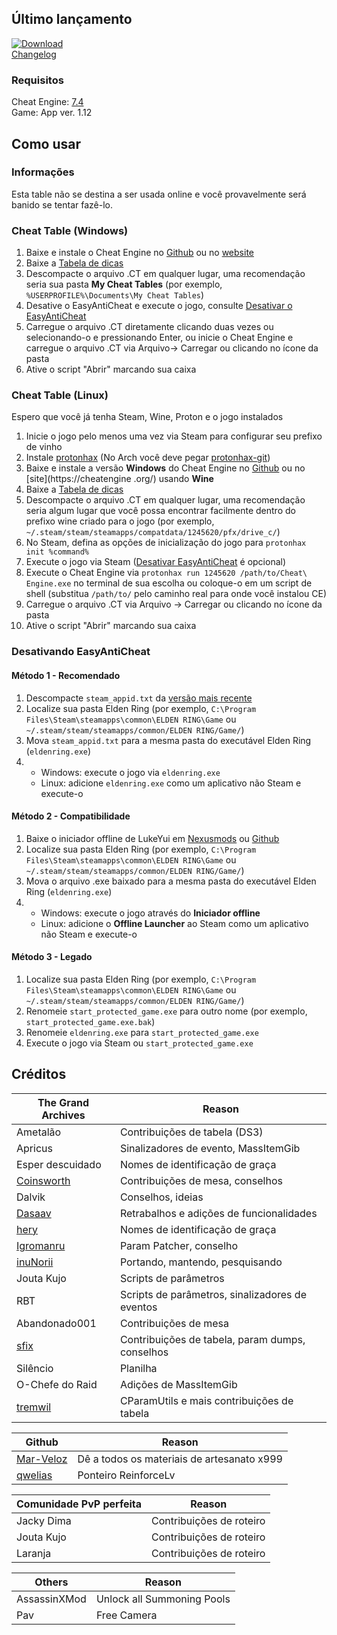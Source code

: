 ## Último lançamento

[![Download](https://img.shields.io/badge/dynamic/json.svg?label=download&url=https://api.github.com/repos/The-Grand-Archives/Elden-Ring-CT-TGA/releases/latest&query=$.assets[0].name&style=for-the-badge)](https://github.com/bielrocca/Elden-Ring-CheatEngine/releases/tag/v1.13.0)  
[Changelog](/CHANGELOG.md)

### Requisitos

Cheat Engine: [7.4](https://github.com/cheat-engine/cheat-engine/releases)  
Game: App ver. 1.12

## Como usar

### Informações

Esta table não se destina a ser usada online e você provavelmente será banido se tentar fazê-lo.

### Cheat Table (Windows)

1. Baixe e instale o Cheat Engine no [Github](https://github.com/cheat-engine/cheat-engine/releases) ou no [website](https://cheatengine.org/)
2. Baixe a [Tabela de dicas](https://github.com/The-Grand-Archives/Elden-Ring-CT-TGA/releases)
3. Descompacte o arquivo .CT em qualquer lugar, uma recomendação seria sua pasta **My Cheat Tables** (por exemplo, `%USERPROFILE%\Documents\My Cheat Tables`)
4. Desative o EasyAntiCheat e execute o jogo, consulte [Desativar o EasyAntiCheat](#disabling-easyantiCheat)
5. Carregue o arquivo .CT diretamente clicando duas vezes ou selecionando-o e pressionando Enter, ou inicie o Cheat Engine e carregue o arquivo .CT via Arquivo-> Carregar ou clicando no ícone da pasta
6. Ative o script "Abrir" marcando sua caixa

### Cheat Table (Linux)

Espero que você já tenha Steam, Wine, Proton e o jogo instalados

1. Inicie o jogo pelo menos uma vez via Steam para configurar seu prefixo de vinho
2. Instale [protonhax](https://github.com/jcnils/protonhax) (No Arch você deve pegar [protonhax-git](https://aur.archlinux.org/packages/protonhax-git))
3. Baixe e instale a versão **Windows** do Cheat Engine no [Github](https://github.com/cheat-engine/cheat-engine/releases) ou no [site](https://cheatengine .org/) usando **Wine**
4. Baixe a [Tabela de dicas](https://github.com/The-Grand-Archives/Elden-Ring-CT-TGA/releases)
5. Descompacte o arquivo .CT em qualquer lugar, uma recomendação seria algum lugar que você possa encontrar facilmente dentro do prefixo wine criado para o jogo (por exemplo, `~/.steam/steam/steamapps/compatdata/1245620/pfx/drive_c/`)
6. No Steam, defina as opções de inicialização do jogo para `protonhax init %command%`
7. Execute o jogo via Steam ([Desativar EasyAntiCheat](#disabling-easyanticheat) é opcional)
8. Execute o Cheat Engine via `protonhax run 1245620 /path/to/Cheat\ Engine.exe` no terminal de sua escolha ou coloque-o em um script de shell (substitua `/path/to/` pelo caminho real para onde você instalou CE)
9. Carregue o arquivo .CT via Arquivo -> Carregar ou clicando no ícone da pasta
10. Ative o script "Abrir" marcando sua caixa

### Desativando EasyAntiCheat

#### Método 1 - Recomendado

1. Descompacte `steam_appid.txt` da [versão mais recente](https://github.com/The-Grand-Archives/Elden-Ring-CT-TGA/releases/latest)
2. Localize sua pasta Elden Ring (por exemplo, `C:\Program Files\Steam\steamapps\common\ELDEN RING\Game` ou `~/.steam/steam/steamapps/common/ELDEN RING/Game/`)
3. Mova `steam_appid.txt` para a mesma pasta do executável Elden Ring (`eldenring.exe`)
4.
   - Windows: execute o jogo via `eldenring.exe`
   - Linux: adicione `eldenring.exe` como um aplicativo não Steam e execute-o


#### Método 2 - Compatibilidade

1. Baixe o iniciador offline de LukeYui em [Nexusmods](https://www.nexusmods.com/eldenring/mods/98) ou [Github](https://github.com/LukeYui/launch_modded_eldenring)
2. Localize sua pasta Elden Ring (por exemplo, `C:\Program Files\Steam\steamapps\common\ELDEN RING\Game` ou `~/.steam/steam/steamapps/common/ELDEN RING/Game/`)
3. Mova o arquivo .exe baixado para a mesma pasta do executável Elden Ring (`eldenring.exe`)
4.
   - Windows: execute o jogo através do **Iniciador offline**
   - Linux: adicione o **Offline Launcher** ao Steam como um aplicativo não Steam e execute-o

#### Método 3 - Legado

1. Localize sua pasta Elden Ring (por exemplo, `C:\Program Files\Steam\steamapps\common\ELDEN RING\Game` ou `~/.steam/steam/steamapps/common/ELDEN RING/Game/`)
2. Renomeie `start_protected_game.exe` para outro nome (por exemplo, `start_protected_game.exe.bak`)
3. Renomeie `eldenring.exe` para `start_protected_game.exe`
4. Execute o jogo via Steam ou `start_protected_game.exe`

## Créditos

The Grand Archives | Reason
------------- | ---------------------
Ametalão | Contribuições de tabela (DS3)
Apricus | Sinalizadores de evento, MassItemGib
Esper descuidado | Nomes de identificação de graça
[Coinsworth](https://github.com/LukeYui/) | Contribuições de mesa, conselhos
Dalvik | Conselhos, ideias
[Dasaav](https://github.com/Dasaav-dsv) | Retrabalhos e adições de funcionalidades
[hery](https://github.com/heryoff) | Nomes de identificação de graça
[Igromanru](https://github.com/igromanru) | Param Patcher, conselho
[inuNorii](https://github.com/inuNorii) | Portando, mantendo, pesquisando
Jouta Kujo | Scripts de parâmetros
RBT | Scripts de parâmetros, sinalizadores de eventos
Abandonado001 | Contribuições de mesa
[sfix](https://github.com/garyttierney) | Contribuições de tabela, param dumps, conselhos
Silêncio | Planilha
O-Chefe do Raid | Adições de MassItemGib
[tremwil](https://github.com/tremwil/) | CParamUtils e mais contribuições de tabela


Github | Reason
------------- | ---------------------
[Mar-Veloz](https://github.com/Mar-Veloz) | Dê a todos os materiais de artesanato x999
[qwelias](https://github.com/qwelias) | Ponteiro ReinforceLv

Comunidade PvP perfeita | Reason
------------- | ---------------------
Jacky Dima | Contribuições de roteiro
Jouta Kujo | Contribuições de roteiro
Laranja | Contribuições de roteiro

Others | Reason
------------- | ---------------------
AssassinXMod | Unlock all Summoning Pools
Pav | Free Camera
